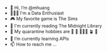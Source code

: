 - 👋 Hi, I’m @mhuang
- 👩🏻‍💻 I'm a Data Enthusiast
- 🎮 My favorite game is The Sims
- 📖 I'm currently reading The Midnight Library
- 👀 My quarantine hobbies are 🎹 🎼 🧗🏻‍♀️ 🪴 🧶
- 🌱 I’m currently learning APIs
- 📫 How to reach me ...


<!---
mhuang22/mhuang22 is a ✨ special ✨ repository because its `README.md` (this file) appears on your GitHub profile.
You can click the Preview link to take a look at your changes.
--->
